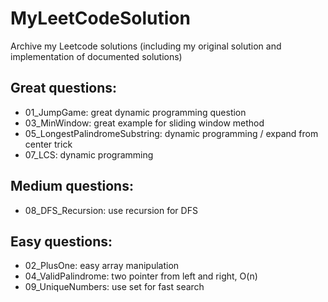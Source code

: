 # MyLeetCodeSolution
Archive my Leetcode solutions (including my original solution and implementation of documented solutions)

## Great questions:

* 01_JumpGame: great dynamic programming question
* 03_MinWindow: great example for sliding window method
* 05_LongestPalindromeSubstring: dynamic programming / expand from center trick 
* 07_LCS: dynamic programming 

## Medium questions:
* 08_DFS_Recursion: use recursion for DFS

## Easy questions:
* 02_PlusOne: easy array manipulation
* 04_ValidPalindrome: two pointer from left and right, O(n)
* 09_UniqueNumbers: use set for fast search
